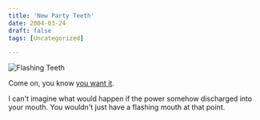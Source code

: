 ```yaml
---
title: 'New Party Teeth'
date: 2004-03-24
draft: false
tags: [Uncategorized]

---
```


![Flashing Teeth](http://www.gadgetstuff.com/Images/prod_center/oral_disco_centre_200_71729.gif)

  
  
  
Come on, you know [you want it](http://www.gadgetstuff.com/product.asp?id=10966#).  
  
  
  
  
I can't imagine what would happen if the power somehow discharged into your mouth. You wouldn't just have a flashing mouth at that point.